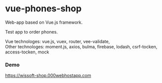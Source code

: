 # vue-phones-shop

Web-app based on Vue.js framework. 

Test app to order phones. 

Vue technologes: vue.js, vuex, router, vee-validate,  
Other technologes: moment.js, axios, bulma, firebase, lodash, csrf-tocken, access-tocken, mock

### Demo

https://wissoft-shop.000webhostapp.com
